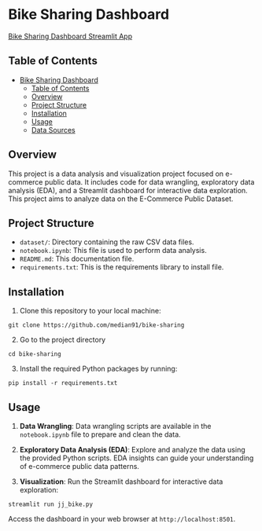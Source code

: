 # Bike Sharing Dashboard

[Bike Sharing Dashboard Streamlit App](https://e-commerce-data-analyst.streamlit.app/)

## Table of Contents
- [Bike Sharing Dashboard](#bike-sharing-dashboard)
  - [Table of Contents](#table-of-contents)
  - [Overview](#overview)
  - [Project Structure](#project-structure)
  - [Installation](#installation)
  - [Usage](#usage)
  - [Data Sources](#data-sources)

## Overview
This project is a data analysis and visualization project focused on e-commerce public data. It includes code for data wrangling, exploratory data analysis (EDA), and a Streamlit dashboard for interactive data exploration. This project aims to analyze data on the E-Commerce Public Dataset.

## Project Structure
- `dataset/`: Directory containing the raw CSV data files.
- `notebook.ipynb`: This file is used to perform data analysis.
- `README.md`: This documentation file.
- `requirements.txt`: This is the requirements library to install file.

## Installation
1. Clone this repository to your local machine:
```
git clone https://github.com/median91/bike-sharing
```
2. Go to the project directory
```
cd bike-sharing
```
3. Install the required Python packages by running:
```
pip install -r requirements.txt
```

## Usage
1. **Data Wrangling**: Data wrangling scripts are available in the `notebook.ipynb` file to prepare and clean the data.

2. **Exploratory Data Analysis (EDA)**: Explore and analyze the data using the provided Python scripts. EDA insights can guide your understanding of e-commerce public data patterns.

3. **Visualization**: Run the Streamlit dashboard for interactive data exploration:

```
streamlit run jj_bike.py
```
Access the dashboard in your web browser at `http://localhost:8501`.

